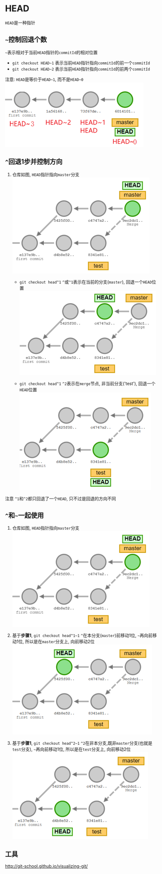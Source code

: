 # HEAD

`HEAD`是一种指针

## `~`控制回退个数

`~`表示相对于当前`HEAD`指针的`commitId`的相对位置

- `git checkout HEAD~1` 表示当前`HEAD`指针指向`commitId`的前一个`commitId`
- `git checkout HEAD~2` 表示当前`HEAD`指针指向`commitId`的前两个`commitId`

注意: `HEAD`是等价于`HEAD~1`, 而不是`HEAD~0`
![](./git_HEAD/6.png)

## `^`回退1步并控制方向

1. 仓库如图, `HEAD`指针指向`master`分支
![](./git_HEAD/1.png)

    - `git checkout head^1` `^`或`^1`表示在当前的分支(`master`), 回退一个`HEAD`位置
    ![](./git_HEAD/4.png)

    - `git checkout head^1` `^2`表示在`merge`节点, 非当前分支('test'), 回退一个`HEAD`位置
    ![](./git_HEAD/5.png)

注意 `^1`和`^2`都只回退了一个`HEAD`, 只不过是回退的方向不同

## `^`和`~`一起使用

1. 仓库如图, `HEAD`指针指向`master`分支
![](./git_HEAD/1.png)

2. 基于**步骤1**, `git checkout head^1~1` `^`在本分支(`master`)前移动1位, `~`再向前移动1位, 所以是在`master`分支上, 向前移动2位
![](./git_HEAD/2.png)

3. 基于**步骤1**, `git checkout head^2~1` `^2`在非本分支,既非`master`分支(也就是`test`分支), `~`再向前移动1位, 所以是在`test`分支上, 向前移动2位
![](./git_HEAD/3.png)


## 工具

http://git-school.github.io/visualizing-git/